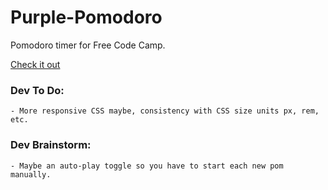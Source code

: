 # Purple-Pomodoro
Pomodoro timer for Free Code Camp.

[Check it out](https://br3ntor.github.io/Purple-Pomodoro/)

### Dev To Do:
    - More responsive CSS maybe, consistency with CSS size units px, rem, etc.

### Dev Brainstorm:
    - Maybe an auto-play toggle so you have to start each new pom manually.

